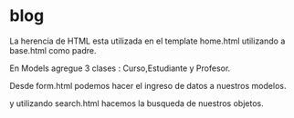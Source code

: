 # blog
La herencia de HTML esta utilizada en el template home.html utilizando a base.html como padre.

En Models agregue 3 clases : Curso,Estudiante y Profesor.

Desde form.html podemos hacer el ingreso de datos a nuestros modelos.

y utilizando search.html hacemos la busqueda de nuestros objetos.
